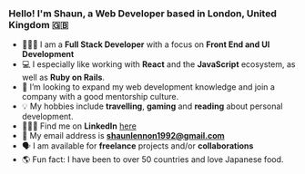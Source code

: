 ### Hello! I'm Shaun, a Web Developer based in London, United Kingdom 🇬🇧

- 👨🏻‍💻  I am a **Full Stack Developer** with a focus on **Front End and UI Development**
- 💻 I especially like working with **React** and the **JavaScript** ecosystem, as well as **Ruby on Rails**.
- 💼 I’m looking to expand my web development knowledge and join a company with a good mentorship culture.
- 💡 My hobbies include **travelling**, **gaming** and **reading** about personal development.
- 👨🏻‍💼 Find me on **LinkedIn** [here](https://www.linkedin.com/in/mrshaunlennon/)
- 📩 My email address is **shaunlennon1992@gmail.com**
- 🗣 I am available for **freelance** projects and/or **collaborations**
- 🌎 Fun fact: I have been to over 50 countries and love Japanese food.
